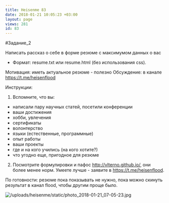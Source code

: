 ```yaml
---
title: Heisenme 83
date: 2018-01-21 10:05:23 +03:00
layout: page
views: 281
id: 83
---
```


#Задание_2

Написать рассказ о себе в форме резюме с максимумом данных о вас
- Формат: resume.txt  или resume.html (без использования css).

Мотивация: иметь актуальное резюме - полезно
Обсуждение: в канале https://t.me/heisenflood

Инструкции:
1) Вспомните, что вы:
- написали пару научных статей, посетили конференции
- ваши достижения
- хобби, увлечения
- сертификаты
- волонтерство
- языки (естественные, программные)
- опыт работы
- ваши проекты
- где и на кого учились (на кого хотите?)
- что угодно еще, пригодное для резюме

2) Посмотрите формулировки и пафос http://vlterno.github.io/, они более менее норм. Умеете лучше - заявите в https://t.me/heisenflood. 

По готовности: резюме пока показывать не нужно, пока можно скинуть результат в канал flood, чтобы другим проще было.



![/uploads/heisenme/static/photo_2018-01-21_07-05-23.jpg](/uploads/heisenme/static/photo_2018-01-21_07-05-23.jpg)
